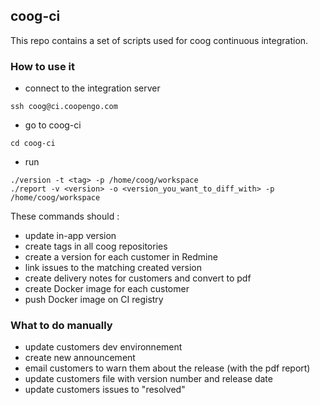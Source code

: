 ## coog-ci

This repo contains a set of scripts used for coog continuous integration.

### How to use it

- connect to the integration server
```
ssh coog@ci.coopengo.com
```
- go to coog-ci
```
cd coog-ci
```
- run
```
./version -t <tag> -p /home/coog/workspace
./report -v <version> -o <version_you_want_to_diff_with> -p /home/coog/workspace
```

These commands should :
- update in-app version
- create tags in all coog repositories
- create a version for each customer in Redmine
- link issues to the matching created version
- create delivery notes for customers and convert to pdf
- create Docker image for each customer
- push Docker image on CI registry

### What to do manually

- update customers dev environnement
- create new announcement
- email customers to warn them about the release (with the pdf report)
- update customers file with version number and release date
- update customers issues to "resolved"
